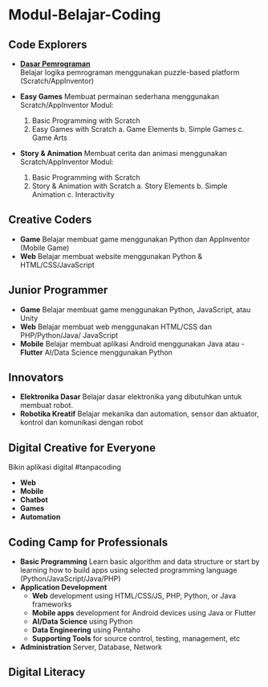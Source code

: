 
# Modul-Belajar-Coding

## Code Explorers
- **[Dasar Pemrograman](Puzzle-Based/Dasar-Pemrograman.md)**<br/>
Belajar logika pemrograman menggunakan puzzle-based platform (Scratch/AppInventor)

- **Easy Games**
Membuat permainan sederhana menggunakan Scratch/AppInventor
Modul:
	1. Basic Programming with Scratch
	2. Easy Games with Scratch
		a. Game Elements 
		b. Simple Games
		c. Game Arts
		
- **Story & Animation**
Membuat cerita dan animasi menggunakan Scratch/AppInventor
Modul:
	1. Basic Programming with Scratch
	2. Story & Animation with Scratch
		a. Story Elements
		b. Simple Animation
		c. Interactivity

## Creative Coders
- **Game**
Belajar membuat game menggunakan Python dan AppInventor (Mobile Game)
- **Web**
Belajar membuat website menggunakan Python & HTML/CSS/JavaScript

## Junior Programmer
- **Game**
Belajar membuat game menggunakan Python, JavaScript, atau Unity
- **Web**
Belajar membuat web menggunakan  HTML/CSS dan PHP/Python/Java/ JavaScript
- **Mobile** 
Belajar membuat aplikasi Android menggunakan Java atau - **Flutter**
AI/Data Science menggunakan Python

## Innovators
- **Elektronika Dasar**
Belajar dasar elektronika yang dibutuhkan untuk membuat robot.
- **Robotika Kreatif**
Belajar mekanika dan automation, sensor dan aktuator, kontrol dan komunikasi dengan robot

## Digital Creative for Everyone
Bikin aplikasi digital #tanpacoding
 - **Web**
- **Mobile**
- **Chatbot**
- **Games**
- **Automation**

## Coding Camp for Professionals
- **Basic Programming**
Learn basic algorithm and data structure or start by learning how to build apps using selected programming language 
(Python/JavaScript/Java/PHP) 
- **Application Development**
	- **Web** development using HTML/CSS/JS, PHP, Python, or Java frameworks
	- **Mobile apps** development for Android devices using Java or Flutter
	- **AI/Data Science** using Python
	- **Data Engineering** using Pentaho
	- **Supporting Tools** for source control, testing, management, etc
- **Administration**
Server, Database, Network

## Digital Literacy


